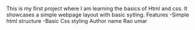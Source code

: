 This is my first project where I am learning the basics of Html and css. It showcases a simple webpage layout with basic sytling.
Features
-Simple html structure
-Basic Css styling 
Author name
Rao umar
